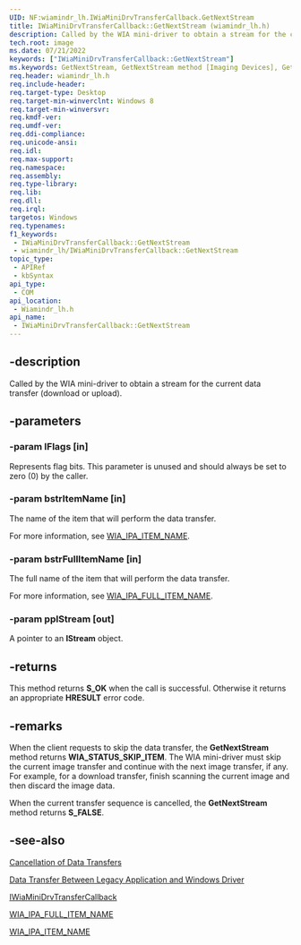 ```yaml
---
UID: NF:wiamindr_lh.IWiaMiniDrvTransferCallback.GetNextStream
title: IWiaMiniDrvTransferCallback::GetNextStream (wiamindr_lh.h)
description: Called by the WIA mini-driver to obtain a stream for the current data transfer (download or upload).
tech.root: image
ms.date: 07/21/2022
keywords: ["IWiaMiniDrvTransferCallback::GetNextStream"]
ms.keywords: GetNextStream, GetNextStream method [Imaging Devices], GetNextStream method [Imaging Devices],IWiaMiniDrvTransferCallback interface, IWiaMiniDrvTransferCallback interface [Imaging Devices],GetNextStream method, IWiaMiniDrvTransferCallback.GetNextStream, IWiaMiniDrvTransferCallback::GetNextStream, image.iwiaminidrvtransfercallback_getnextstream, wiamindr_lh/IWiaMiniDrvTransferCallback::GetNextStream
req.header: wiamindr_lh.h
req.include-header: 
req.target-type: Desktop
req.target-min-winverclnt: Windows 8
req.target-min-winversvr: 
req.kmdf-ver: 
req.umdf-ver: 
req.ddi-compliance: 
req.unicode-ansi: 
req.idl: 
req.max-support: 
req.namespace: 
req.assembly: 
req.type-library: 
req.lib: 
req.dll: 
req.irql: 
targetos: Windows
req.typenames: 
f1_keywords:
 - IWiaMiniDrvTransferCallback::GetNextStream
 - wiamindr_lh/IWiaMiniDrvTransferCallback::GetNextStream
topic_type:
 - APIRef
 - kbSyntax
api_type:
 - COM
api_location:
 - Wiamindr_lh.h
api_name:
 - IWiaMiniDrvTransferCallback::GetNextStream
---
```


## -description

Called by the WIA mini-driver to obtain a stream for the current data transfer (download or upload).

## -parameters

### -param lFlags [in]

Represents flag bits. This parameter is unused and should always be set to zero (0) by the caller.

### -param bstrItemName [in]

The name of the item that will perform the data transfer. 

For more information, see  [WIA_IPA_ITEM_NAME](/windows-hardware/drivers/image/wia-ipa-item-name).

### -param bstrFullItemName [in]

The full name of the item that will perform the data transfer. 

For more information, see [WIA_IPA_FULL_ITEM_NAME](/windows-hardware/drivers/image/wia-ipa-full-item-name).

### -param ppIStream [out]

A pointer to an **IStream** object.

## -returns

This method returns **S_OK** when the call is successful. Otherwise it returns an appropriate **HRESULT** error code.

## -remarks

When the client requests to skip the data transfer, the **GetNextStream** method returns **WIA_STATUS_SKIP_ITEM**. The WIA mini-driver must skip the current image transfer and continue with the next image transfer, if any. For example, for a download transfer, finish scanning the current image and then discard the image data.

When the current transfer sequence is cancelled, the **GetNextStream** method returns **S_FALSE**.

## -see-also

[Cancellation of Data Transfers](/windows-hardware/drivers/image/cancellation-of-data-transfers-in-windows-vista)

[Data Transfer Between Legacy Application and Windows Driver](/windows-hardware/drivers/image/data-transfer-between-legacy-application-and-windows-vista-driver)

[IWiaMiniDrvTransferCallback](./nn-wiamindr_lh-iwiaminidrvtransfercallback.md)

[WIA_IPA_FULL_ITEM_NAME](/windows-hardware/drivers/image/wia-ipa-full-item-name)

[WIA_IPA_ITEM_NAME](/windows-hardware/drivers/image/wia-ipa-item-name)
